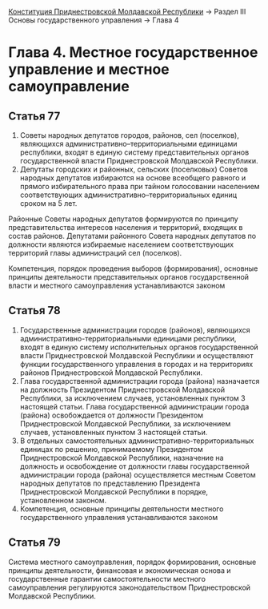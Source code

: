 [Конституция Приднестровской Молдавской Республики](README.md) → Раздел III Основы государственного управления → Глава 4

# Глава 4. Местное государственное управление и местное самоуправление

## <a name="article-77"></a> Статья 77

1. Советы народных депутатов городов, районов, сел (поселков), являющихся административно–территориальными единицами республики, входят в единую систему представительных органов государственной власти Приднестровской Молдавской Республики.
2. Депутаты городских и районных, сельских (поселковых) Советов народных депутатов избираются на основе всеобщего равного и прямого избирательного права при тайном голосовании населением соответствующих административно–территориальных единиц сроком на 5 лет.

Районные Советы народных депутатов формируются по принципу представительства интересов населения и территорий, входящих в состав районов. Депутатами районного Совета народных депутатов по должности являются избираемые населением соответствующих территорий главы администраций сел (поселков).

Компетенция, порядок проведения выборов (формирования), основные принципы деятельности представительных органов государственной власти и местного самоуправления устанавливаются законом

## <a name="article-78"></a> Статья 78

1. Государственные администрации городов (районов), являющихся административно-территориальными единицами республики, входят в единую систему исполнительных органов государственной власти Приднестровской Молдавской Республики и осуществляют функции государственного управления в городах и на территориях районов Приднестровской Молдавской Республики.
2. Глава государственной администрации города (района) назначается на должность Президентом Приднестровской Молдавской Республики, за исключением случаев, установленных пунктом 3 настоящей статьи.
Глава государственной администрации города (района) освобождается от должности Президентом Приднестровской Молдавской Республики, за исключением случаев, установленных пунктом 3 настоящей статьи.
3. В отдельных самостоятельных административно-территориальных единицах по решению, принимаемому Президентом Приднестровской Молдавской Республики, назначение на должность и освобождение от должности главы государственной администрации города (района) осуществляется местным Советом народных депутатов по представлению Президента Приднестровской Молдавской Республики в порядке, установленном законом.
4. Компетенция, основные принципы деятельности местного государственного управления устанавливаются законом

## <a name="article-79"></a> Статья 79

Система местного самоуправления, порядок формирования, основные принципы деятельности, финансовая и экономическая основа и государственные гарантии самостоятельности местного самоуправления регулируются законодательством Приднестровской Молдавской Республики.